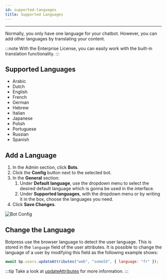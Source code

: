 ```yaml
---
id: supported-languages
title: Supported Languages
---
```


---

Normally, you only have one language for your chatbot. However, you can add other languages by translating your content.

:::note
With the Enterprise License, you can easily work with the built-in translation functionality.
:::

## Supported Languages

- Arabic
- Dutch
- English
- French
- German
- Hebrew
- Italian
- Japanese
- Polish
- Portuguese
- Russian
- Spanish

## Add a Language

1. In the Admin section, click **Bots**.
2. Click the **Config** button next to the selected bot.
3. In the **General** section:
   1. Under **Default language**, use the dropdown menu to select the desired default language which is gonna be used in the interface.
   2. Under **Supported languages**, with the dropdown menu or by writing it in the box, choose the languages you need.
4. Click **Save Changes**.

![Bot Config](/assets/i18n-configs.png)

## Change the Language

Botpress use the browser language to detect the user language. This is stored in the `language` field of the user attributes. It is possible to change the language of a user by modifying this field as the following example shows:

```js
await bp.users.updateAttributes("web", "someId", { language: "fr" });
```

:::tip
Take a look at [updateAttributes](https://botpress.com/reference/modules/_botpress_sdk_.users.html#updateattributes) for more information.
:::
